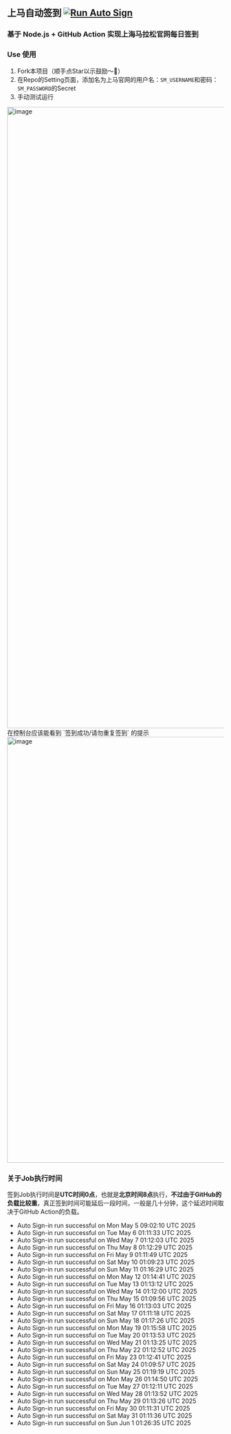 ## 上马自动签到 [![Run Auto Sign](https://github.com/zhaohongxuan/shangma_auto_sign/actions/workflows/auto-sign.yaml/badge.svg)](https://github.com/zhaohongxuan/shangma_auto_sign/actions/workflows/auto-sign.yaml)

### 基于 Node.js + GitHub Action 实现上海马拉松官网每日签到

### Use 使用

1. Fork本项目（顺手点Star以示鼓励～🥳）
2. 在Repo的Setting页面，添加名为上马官网的用户名：`SM_USERNAME`和密码：`SM_PASSWORD`的Secret 
3. 手动测试运行
<img width="1444" alt="image" src="https://github.com/zhaohongxuan/shangma_auto_sign/assets/8613196/695683c9-fbc2-4cab-9ef8-41e2ddf59b78">
在控制台应该能看到 `签到成功/请勿重复签到` 的提示
<img width="990" alt="image" src="https://github.com/zhaohongxuan/shangma_auto_sign/assets/8613196/399e89f7-2ad6-486e-9e67-8953564ec528">


### 关于Job执行时间
签到Job执行时间是**UTC时间0点**，也就是**北京时间8点**执行，**不过由于GitHub的负载比较重**，真正签到时间可能延后一段时间，一般是几十分钟，这个延迟时间取决于GitHub Action的负载。

- Auto Sign-in run successful on Mon May  5 09:02:10 UTC 2025
- Auto Sign-in run successful on Tue May  6 01:11:33 UTC 2025
- Auto Sign-in run successful on Wed May  7 01:12:03 UTC 2025
- Auto Sign-in run successful on Thu May  8 01:12:29 UTC 2025
- Auto Sign-in run successful on Fri May  9 01:11:49 UTC 2025
- Auto Sign-in run successful on Sat May 10 01:09:23 UTC 2025
- Auto Sign-in run successful on Sun May 11 01:16:29 UTC 2025
- Auto Sign-in run successful on Mon May 12 01:14:41 UTC 2025
- Auto Sign-in run successful on Tue May 13 01:13:12 UTC 2025
- Auto Sign-in run successful on Wed May 14 01:12:00 UTC 2025
- Auto Sign-in run successful on Thu May 15 01:09:56 UTC 2025
- Auto Sign-in run successful on Fri May 16 01:13:03 UTC 2025
- Auto Sign-in run successful on Sat May 17 01:11:18 UTC 2025
- Auto Sign-in run successful on Sun May 18 01:17:26 UTC 2025
- Auto Sign-in run successful on Mon May 19 01:15:58 UTC 2025
- Auto Sign-in run successful on Tue May 20 01:13:53 UTC 2025
- Auto Sign-in run successful on Wed May 21 01:13:25 UTC 2025
- Auto Sign-in run successful on Thu May 22 01:12:52 UTC 2025
- Auto Sign-in run successful on Fri May 23 01:12:41 UTC 2025
- Auto Sign-in run successful on Sat May 24 01:09:57 UTC 2025
- Auto Sign-in run successful on Sun May 25 01:19:19 UTC 2025
- Auto Sign-in run successful on Mon May 26 01:14:50 UTC 2025
- Auto Sign-in run successful on Tue May 27 01:12:11 UTC 2025
- Auto Sign-in run successful on Wed May 28 01:13:52 UTC 2025
- Auto Sign-in run successful on Thu May 29 01:13:26 UTC 2025
- Auto Sign-in run successful on Fri May 30 01:11:31 UTC 2025
- Auto Sign-in run successful on Sat May 31 01:11:36 UTC 2025
- Auto Sign-in run successful on Sun Jun  1 01:26:35 UTC 2025
